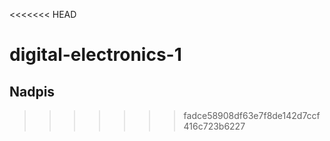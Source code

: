 <<<<<<< HEAD
# digital-electronics-1
## Nadpis




>>>>>>> fadce58908df63e7f8de142d7ccf416c723b6227
